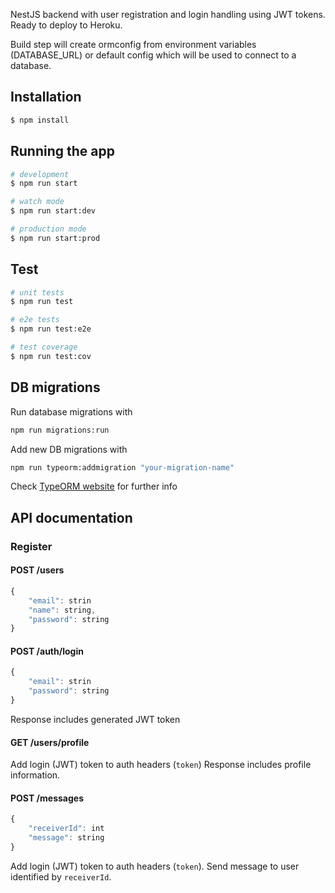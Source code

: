 NestJS backend with user registration and login handling using JWT tokens. Ready to deploy to Heroku.

Build step will create ormconfig from environment variables (DATABASE_URL) or default config which will be used to connect to a database.

## Installation

```bash
$ npm install
```

## Running the app

```bash
# development
$ npm run start

# watch mode
$ npm run start:dev

# production mode
$ npm run start:prod
```

## Test

```bash
# unit tests
$ npm run test

# e2e tests
$ npm run test:e2e

# test coverage
$ npm run test:cov
```

## DB migrations

Run database migrations with

```bash
npm run migrations:run
```

Add new DB migrations with

```bash
npm run typeorm:addmigration "your-migration-name"
```

Check [TypeORM website](https://github.com/typeorm/typeorm/blob/master/docs/migrations.md) for further info

## API documentation

### Register

#### POST /users

```javascript
{
	"email": strin
	"name": string,
	"password": string
}
```

#### POST /auth/login

```javascript
{
	"email": strin
	"password": string
}
```

Response includes generated JWT token

#### GET /users/profile

Add login (JWT) token to auth headers (`token`)
Response includes profile information.

#### POST /messages

```javascript
{
	"receiverId": int
	"message": string
}
```

Add login (JWT) token to auth headers (`token`). Send message to user identified by `receiverId`.

